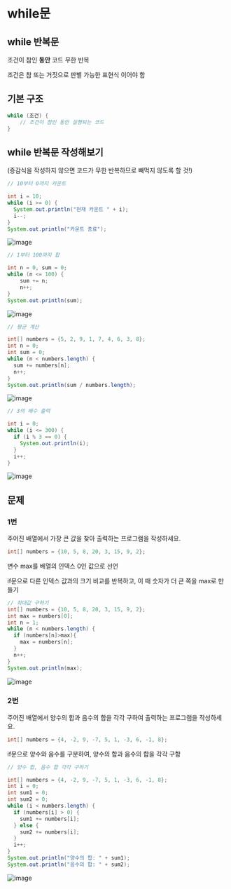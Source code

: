 # while문
## while 반복문

조건이 참인 **동안** 코드 무한 반복

조건은 참 또는 거짓으로 판별 가능한 표현식 이어야 함

## 기본 구조

```java
while (조건) {
    // 조건이 참인 동안 실행되는 코드
}
```


## while 반복문 작성해보기

(증감식을 작성하지 않으면 코드가 무한 반복하므로 빼먹지 않도록 할 것!)

```java
// 10부터 0까지 카운트

int i = 10;
while (i >= 0) {
  System.out.println("현재 카운트 " + i);
  i--;
}
System.out.println("카운트 종료");
```

![image](https://github.com/shdbwls66/backendJava/assets/168792230/ad746063-4489-452b-90b9-fd6e067f65f7)

```java
// 1부터 100까지 합

int n = 0, sum = 0;
while (n <= 100) {
    sum += n;
    n++;
}
System.out.println(sum);
```

![image](https://github.com/shdbwls66/backendJava/assets/168792230/fc78d96b-92be-4185-9499-8df747d2889d)


```java
// 평균 계산

int[] numbers = {5, 2, 9, 1, 7, 4, 6, 3, 8};
int n = 0;
int sum = 0;
while (n < numbers.length) {
  sum += numbers[n];
  n++;
}
System.out.println(sum / numbers.length);
```

![image](https://github.com/shdbwls66/backendJava/assets/168792230/a69fae2e-3e6d-4212-90dd-67c5d377f4b2)


```java
// 3의 배수 출력

int i = 0;
while (i <= 300) {
  if (i % 3 == 0) {
    System.out.println(i);
  }
  i++;
}
```

![image](https://github.com/shdbwls66/backendJava/assets/168792230/04aec0a4-3a8b-4bcf-bc1f-ffcb3ad2b070)


## 문제
### 1번

주어진 배열에서 가장 큰 값을 찾아 출력하는 프로그램을 작성하세요.
    
```java
int[] numbers = {10, 5, 8, 20, 3, 15, 9, 2};
```
    
변수 max를 배열의 인덱스 0인 값으로 선언
    
if문으로 다른 인덱스 값과의 크기 비교를 반복하고, 이 때 숫자가 더 큰 쪽을 max로 만들기
    
```java
// 최대값 구하기
int[] numbers = {10, 5, 8, 20, 3, 15, 9, 2};
int max = numbers[0];
int n = 1;
while (n < numbers.length) {
  if (numbers[n]>max){
    max = numbers[n];
  }
  n++;
}
System.out.println(max);
```
    
![image](https://github.com/shdbwls66/backendJava/assets/168792230/246e7c73-f202-452a-9e88-3e0041c0ff2a)


### 2번

주어진 배열에서 양수의 합과 음수의 합을 각각 구하여 출력하는 프로그램을 작성하세요.
    
```java
int[] numbers = {4, -2, 9, -7, 5, 1, -3, 6, -1, 8};
```
    
if문으로 양수와 음수를 구분하여, 양수의 합과 음수의 합을 각각  구함
    
```java
// 양수 합, 음수 합 각각 구하기

int[] numbers = {4, -2, 9, -7, 5, 1, -3, 6, -1, 8};
int i = 0;
int sum1 = 0;
int sum2 = 0;
while (i < numbers.length) {
  if (numbers[i] > 0) {
    sum1 += numbers[i];
  } else {
    sum2 += numbers[i];
  }
  i++;
}
System.out.println("양수의 합: " + sum1);
System.out.println("음수의 합: " + sum2);
```

![image](https://github.com/shdbwls66/backendJava/assets/168792230/599b4dde-e0c9-44e7-99cf-a58b682917b0)
